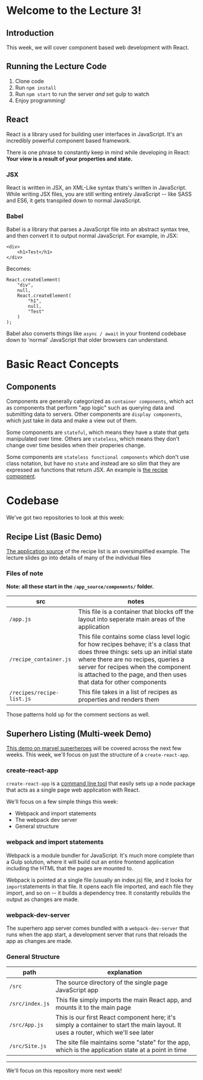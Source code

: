 # Welcome to the Lecture 3!

## Introduction

This week, we will cover component based web development with React.

## Running the Lecture Code

1.  Clone code
2.  Run `npm install`
3.  Run `npm start` to run the server _and_ set gulp to watch
4.  Enjoy programming!

## React

React is a library used for building user interfaces in JavaScript. It's an incredibly powerful component based framework.

There is one phrase to constantly keep in mind while developing in React: **Your view is a result of your properties and state.**

### JSX

React is written in JSX, an XML-Like syntax thats's written in JavaScript. While writing JSX files, you are still writing entirely JavaScript -- like SASS and ES6, it gets transpiled down to normal JavaScript.

### Babel

Babel is a library that parses a JavaScript file into an abstract syntax tree, and then convert it to output normal JavaScript. For example, in JSX:

    <div>
        <h1>Test</h1>
    </div>

Becomes:

    React.createElement(
        "div",
        null,
        React.createElement(
            "h1",
            null,
            "Test"
        )
    );

Babel also converts things like `async / await` in your frontend codebase down to 'normal' JavaScript that older browsers can understand.

# Basic React Concepts

## Components

Components are generally categorized as `container components`, which act as components that perform "app logic" such as querying data and submitting data to servers. Other components are `display components`, which just take in data and make a view out of them.

Some components are `stateful`, which means they have a state that gets manipulated over time. Others are `stateless`, which means they don't change over time besides when their properies change.

Some components are `stateless functional components` which don't use class notation, but have no `state` and instead are so slim that they are expressed as functions that return JSX. An example is [the recipe component](https://github.com/Stevens-CS546/CS-554/blob/master/Lecture%20Code/lecture_03/app_source/components/recipe.js).

# Codebase

We've got two repositories to look at this week:

## Recipe List (Basic Demo)

[The application source](https://github.com/Stevens-CS546/CS-554/tree/master/Lecture%20Code/lecture_03/app_source) of the recipe list is an oversimplified example. The lecture slides go into details of many of the individual files

### Files of note

**Note: all these start in the `/app_source/components/` folder.**

| src                       | notes                                                                                                                                                                                                                                                                             |
| ------------------------- | --------------------------------------------------------------------------------------------------------------------------------------------------------------------------------------------------------------------------------------------------------------------------------- |
| `/app.js`                 | This file is a container that blocks off the layout into seperate main areas of the application                                                                                                                                                                                   |
| `/recipe_container.js`    | This file contains some class level logic for how recipes behave; it's a class that does three things: sets up an initial state where there are no recipes, queries a server for recipes when the component is attached to the page, and then uses that data for other components |
| `/recipes/recipe-list.js` | This file takes in a list of recipes as properties and renders them                                                                                                                                                                                                               |

Those patterns hold up for the comment sections as well.

## Superhero Listing (Multi-week Demo)

[This demo on marvel superheroes](https://github.com/Stevens-CS554/superheroes) will be covered across the next few weeks. This week, we'll focus on just the structure of a `create-react-app`.

### create-react-app

`create-react-app` is a [command line tool](https://github.com/facebook/create-react-app) that easily sets up a node package that acts as a single page web application with React.

We'll focus on a few simple things this week:

* Webpack and import statements
* The webpack dev server
* General structure

### webpack and import statements

Webpack is a module bundler for JavaScript. It's much more complete than a Gulp solution, where it will build out an entire frontend application including the HTML that the pages are mounted to.

Webpack is pointed at a single file (usually an index.js) file, and it looks for `import`statements in that file. It opens each file imported, and each file they import, and so on -- it builds a dependency tree. It constantly rebuilds the output as changes are made.

### webpack-dev-server

The superhero app server comes bundled with a `webpack-dev-server` that runs when the app start, a development server that runs that reloads the app as changes are made.

### General Structure

| path            | explanation                                                                                                                       |
| --------------- | --------------------------------------------------------------------------------------------------------------------------------- |
| `/src`          | The source directory of the single page JavaScript app                                                                            |
| `/src/index.js` | This file simply imports the main React app, and mounts it to the main page                                                       |
| `/src/App.js`   | This is our first React component here; it's simply a container to start the main layout. It uses a router, which we'll see later |
| `/src/Site.js`  | The site file maintains some "state" for the app, which is the application state at a point in time                               |

---

We'll focus on this repository more next week!
